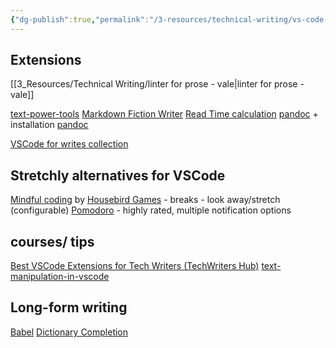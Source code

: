 ```yaml
---
{"dg-publish":true,"permalink":"/3-resources/technical-writing/vs-code-for-writing/"}
---
```



## Extensions

[[3_Resources/Technical Writing/linter for prose - vale\|linter for prose - vale]]

[text-power-tools](https://marketplace.visualstudio.com/items?itemName=qcz.text-power-tools)
[Markdown Fiction Writer](https://zoctarine.github.io/vscode-fiction-writer/stats/)
[Read Time calculation](https://marketplace.visualstudio.com/items?itemName=johnpapa.read-time)
[pandoc](https://marketplace.visualstudio.com/items?itemName=yzhang.dictionary-completion) + installation [pandoc](https://pandoc.org/installing.html)

[VSCode for writes collection](https://marketplace.visualstudio.com/items?itemName=danspinola.vscode-for-writers)

## Stretchly alternatives for VSCode

[Mindful coding](https://marketplace.visualstudio.com/items?itemName=HousebirdGames.mindful-coding) by [Housebird Games](https://housebird.games) - breaks - look away/stretch (configurable)
[Pomodoro](https://marketplace.visualstudio.com/items?itemName=n3rds-inc.pomodoro-timer-focus&ssr=false#review-details) - highly rated, multiple notification options


## courses/ tips
[Best VSCode Extensions for Tech Writers (TechWriters Hub)](https://medium.com/@techwritershub/best-vscode-extension-for-technical-writers-c1f8a74d8e67)
[text-manipulation-in-vscode](https://egghead.io/courses/text-manipulation-in-vscode)


## Long-form writing

[Babel](https://marketplace.visualstudio.com/items?itemName=wmorellato.babel)
[Dictionary Completion](https://marketplace.visualstudio.com/items?itemName=yzhang.dictionary-completion)
